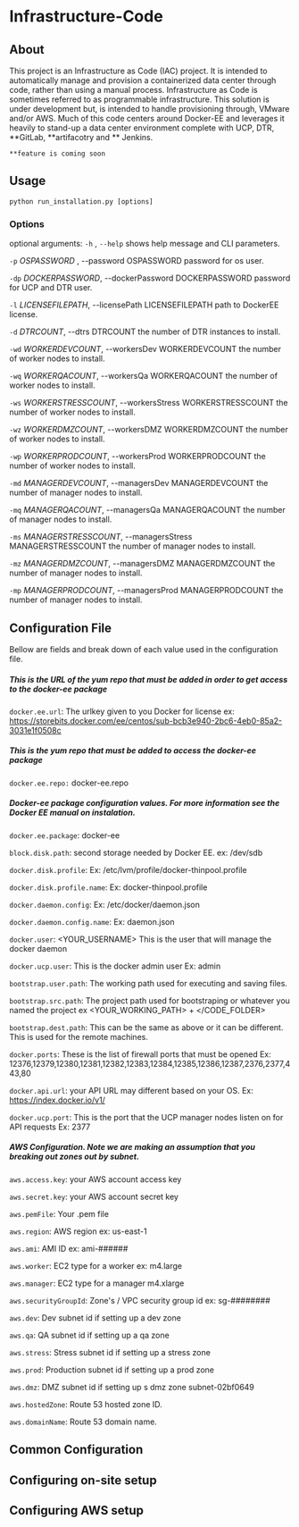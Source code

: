 # Infrastructure-Code 

## About

This project is an Infrastructure as Code (IAC) project. It is intended to automatically manage and provision a containerized data center through code, rather than using a manual process.
Infrastructure as Code is sometimes referred to as programmable infrastructure. This solution is under development but, is intended to handle provisioning through, VMware and/or AWS. 
Much of this code centers around Docker-EE and leverages it heavily to stand-up a data center environment complete with UCP, DTR, **GitLab, **artifacotry and ** Jenkins. 

`**feature is coming soon`

## Usage

    python run_installation.py [options]
    
### Options
optional arguments:
  `-h` , `--help`            shows help message and CLI parameters. 
  
  `-p` *OSPASSWORD* , --password OSPASSWORD
                    password for os user.
                        
  `-dp` *DOCKERPASSWORD*, --dockerPassword DOCKERPASSWORD
                        password for UCP and DTR user.
                        
  `-l` *LICENSEFILEPATH*, --licensePath LICENSEFILEPATH
                        path to DockerEE license.
                        
  `-d` *DTRCOUNT*, --dtrs DTRCOUNT
                        the number of DTR instances to install.
                        
  `-wd` *WORKERDEVCOUNT*, --workersDev WORKERDEVCOUNT
                        the number of worker nodes to install.
                        
  `-wq` *WORKERQACOUNT*, --workersQa WORKERQACOUNT
                        the number of worker nodes to install.
                        
  `-ws` *WORKERSTRESSCOUNT*, --workersStress WORKERSTRESSCOUNT
                        the number of worker nodes to install.
                        
  `-wz` *WORKERDMZCOUNT*, --workersDMZ WORKERDMZCOUNT
                        the number of worker nodes to install.
                        
  `-wp` *WORKERPRODCOUNT*, --workersProd WORKERPRODCOUNT
                        the number of worker nodes to install.
                        
  `-md` *MANAGERDEVCOUNT*, --managersDev MANAGERDEVCOUNT
                        the number of manager nodes to install.
                        
  `-mq` *MANAGERQACOUNT*, --managersQa MANAGERQACOUNT
                        the number of manager nodes to install.
                        
  `-ms` *MANAGERSTRESSCOUNT*, --managersStress MANAGERSTRESSCOUNT
                        the number of manager nodes to install.
                        
  `-mz` *MANAGERDMZCOUNT*, --managersDMZ MANAGERDMZCOUNT
                        the number of manager nodes to install.
                        
  `-mp` *MANAGERPRODCOUNT*, --managersProd MANAGERPRODCOUNT
                        the number of manager nodes to install.
                        
## Configuration File
Bellow are fields and break down of each value used in the configuration file. 

##### This is the URL of the yum repo that must be added in order to get access to the docker-ee package

`docker.ee.url`: The urlkey given to you Docker for license ex: https://storebits.docker.com/ee/centos/sub-bcb3e940-2bc6-4eb0-85a2-3031e1f0508c

##### This is the yum repo that must be added to access the docker-ee package

`docker.ee.repo:` docker-ee.repo

##### Docker-ee package configuration values. For more information see the Docker EE manual on instalation. 

`docker.ee.package`: docker-ee

`block.disk.path`: second storage needed by Docker EE. ex:  /dev/sdb

`docker.disk.profile`: Ex: /etc/lvm/profile/docker-thinpool.profile

`docker.disk.profile.name`: Ex: docker-thinpool.profile

`docker.daemon.config`: Ex: /etc/docker/daemon.json

`docker.daemon.config.name`: Ex: daemon.json

`docker.user`: <YOUR_USERNAME>  This is the user that will manage the docker daemon

`docker.ucp.user`: This is the docker admin user Ex: admin

`bootstrap.user.path`: The working path used for executing and saving files.

`bootstrap.src.path`: The project path used for bootstraping or whatever you named the project ex <YOUR_WORKING_PATH> + </CODE_FOLDER>

`bootstrap.dest.path`: This can be the same as above or it can be different. This is used for the remote machines.

`docker.ports`: These is the list of firewall ports that must be opened Ex: 12376,12379,12380,12381,12382,12383,12384,12385,12386,12387,2376,2377,443,80

`docker.api.url`: your API URL may different based on your OS. Ex: https://index.docker.io/v1/

`docker.ucp.port`: This is the port that the UCP manager nodes listen on for API requests Ex: 2377


##### AWS Configuration. Note we are making an assumption that you breaking out zones out by subnet. 

`aws.access.key`: your AWS account access key

`aws.secret.key`: your AWS account secret key

`aws.pemFile`: Your .pem file

`aws.region`: AWS region ex: us-east-1

`aws.ami`: AMI ID ex: ami-######

`aws.worker`: EC2 type for a worker ex: m4.large

`aws.manager`: EC2 type for a manager m4.xlarge

`aws.securityGroupId`: Zone's / VPC security group id ex:  sg-########

`aws.dev`: Dev subnet id if setting up a dev zone

`aws.qa`: QA subnet id if setting up a qa zone 

`aws.stress`: Stress subnet id if setting up a stress zone

`aws.prod`: Production subnet id if setting up a prod zone

`aws.dmz`: DMZ subnet id if setting up s dmz zone subnet-02bf0649

`aws.hostedZone`: Route 53 hosted zone ID. 

`aws.domainName`: Route 53 domain name.


## Common Configuration 

## Configuring on-site setup 

## Configuring AWS setup
